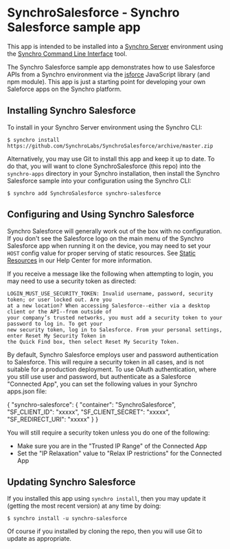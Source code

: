 # SynchroSalesforce - Synchro Salesforce sample app

This app is intended to be installed into a [Synchro Server](https://synchro.io) environment using the [Synchro Command Line Interface](https://www.npmjs.com/package/synchro) tool.  

The Synchro Salesforce sample app demonstrates how to use Salesforce APIs from a Synchro environment via the [jsforce](https://www.npmjs.com/package/jsforce) JavaScript library (and npm module).  This app is just a starting point for developing your own Saleforce apps on the Synchro platform.

## Installing Synchro Salesforce

To install in your Synchro Server environment using the Synchro CLI:
```
$ synchro install https://github.com/SynchroLabs/SynchroSalesforce/archive/master.zip
```

Alternatively, you may use Git to install this app and keep it up to date.  To do that, you will want to clone SynchroSalesforce (this repo) into the `synchro-apps` directory in your Synchro installation, then install the Synchro Salesforce sample into your configuration using the Synchro CLI:

```
$ synchro add SynchroSalesforce synchro-salesforce
```

## Configuring and Using Synchro Salesforce

Synchro Salesforce will generally work out of the box with no configuration.  If you don't see the Salesforce logo on the main menu of the Synchro Salesforce app when running it on the device, you may need to set your `HOST` config value for proper serving of static resources.  See [Static Resources](http://docs.synchro.io/general/static-resources) in our Help Center for more information.

If you receive a message like the following when attempting to login, you may need to use a security token as directed:

    LOGIN_MUST_USE_SECURITY_TOKEN: Invalid username, password, security token; or user locked out. Are you
    at a new location? When accessing Salesforce--either via a desktop client or the API--from outside of
    your company’s trusted networks, you must add a security token to your password to log in. To get your
    new security token, log in to Salesforce. From your personal settings, enter Reset My Security Token in
    the Quick Find box, then select Reset My Security Token.

By default, Synchro Salesforce employs user and password authentication to Salesforce.  This will require a security token in all cases, and is not suitable for a production deployment.  To use OAuth authentication, where you still use user and password, but authenticate as a Salesforce "Connected App", you can set the following values in your Synchro apps.json file:

{
    "synchro-salesforce": {
        "container": "SynchroSalesforce",
        "SF_CLIENT_ID": "xxxxx",
        "SF_CLIENT_SECRET": "xxxxx",
        "SF_REDIRECT_URI": "xxxxx"
    }
}

You will still require a security token unless you do one of the following:

* Make sure you are in the "Trusted IP Range" of the Connected App 
* Set the "IP Relaxation" value to "Relax IP restrictions" for the Connected App

## Updating Synchro Salesforce

If you installed this app using `synchro install`, then you may update it (getting the most recent version) at any time by doing:

```
$ synchro install -u synchro-salesforce
```

Of course if you installed by cloning the repo, then you will use Git to update as appropriate.
